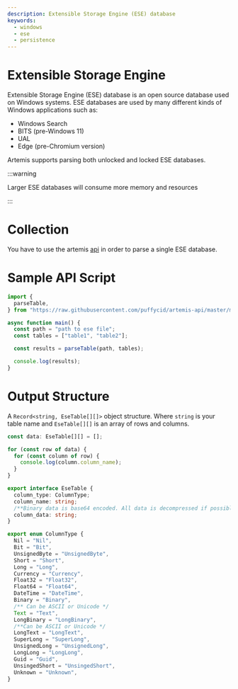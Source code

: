 ```yaml
---
description: Extensible Storage Engine (ESE) database
keywords:
  - windows
  - ese
  - persistence
---
```


# Extensible Storage Engine

Extensible Storage Engine (ESE) database is an open source database used on
Windows systems. ESE databases are used by many different kinds of Windows
applications such as:

- Windows Search
- BITS (pre-Windows 11)
- UAL
- Edge (pre-Chromium version)

Artemis supports parsing both unlocked and locked ESE databases.

:::warning

Larger ESE databases will consume more memory and resources

:::

# Collection

You have to use the artemis [api](../../API/overview.md) in order to parse a
single ESE database.

# Sample API Script

```typescript
import {
  parseTable,
} from "https://raw.githubusercontent.com/puffycid/artemis-api/master/mod.ts";

async function main() {
  const path = "path to ese file";
  const tables = ["table1", "table2"];

  const results = parseTable(path, tables);

  console.log(results);
}
```

# Output Structure

A `Record<string, EseTable[][]>` object structure. Where `string` is your table
name and `EseTable[][]` is an array of rows and columns.

```typescript
const data: EseTable[][] = [];

for (const row of data) {
  for (const column of row) {
    console.log(column.column_name);
  }
}
```

```typescript
export interface EseTable {
  column_type: ColumnType;
  column_name: string;
  /**Binary data is base64 encoded. All data is decompressed if possible */
  column_data: string;
}

export enum ColumnType {
  Nil = "Nil",
  Bit = "Bit",
  UnsignedByte = "UnsignedByte",
  Short = "Short",
  Long = "Long",
  Currency = "Currency",
  Float32 = "Float32",
  Float64 = "Float64",
  DateTime = "DateTime",
  Binary = "Binary",
  /** Can be ASCII or Unicode */
  Text = "Text",
  LongBinary = "LongBinary",
  /**Can be ASCII or Unicode */
  LongText = "LongText",
  SuperLong = "SuperLong",
  UnsignedLong = "UnsignedLong",
  LongLong = "LongLong",
  Guid = "Guid",
  UnsingedShort = "UnsingedShort",
  Unknown = "Unknown",
}
```
